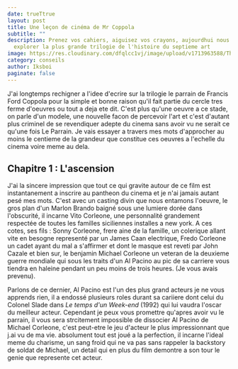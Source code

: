 ```yaml
---
date: trueTtrue
layout: post
title: Une leçon de cinéma de Mr Coppola
subtitle: ""
description: Prenez vos cahiers, aiguisez vos crayons, aujourdhui nous allons
  explorer la plus grande trilogie de l'histoire du septieme art
image: https://res.cloudinary.com/dfqlcc1vj/image/upload/v1713963588/The%20Godfather/TGF%20I/02_20_1063_dl33p2.jpg
category: conseils
author: Iksboi
paginate: false
---
```

J'ai longtemps rechigner a l'idee d'ecrire sur la trilogie le parrain de Francis Ford Coppola pour la simple et bonne raison qu'il fait partie du cercle tres ferme d'oeuvres ou tout a deja ete dit. C'est plus qu'une oeuvre  a ce stade, on parle d'un modele, une nouvelle facon de percevoir l'art et c'est d'autant plus criminel de se revendiquer adepte du cinema sans avoir vu ne serait ce qu'une fois Le Parrain. Je vais essayer a travers mes mots d'approcher au moins le centieme de la grandeur que constitue ces oeuvres a l'echelle du cinema voire meme au dela.

## Chapitre 1 : L'ascension

 J'ai la sincere impression que tout ce qui gravite autour de ce film est instantanement a inscrire au pantheon du cinema et je n'ai jamais autant pesé mes mots. C'est avec un casting divin que nous entamons l'oeuvre, le gros plan d'un Marlon Brando baigné sous une lumiere dorée dans l'obscurité, il incarne Vito Corleone, une personnalité grandement respectée de toutes les familles siciliennes installes a new york. A ces cotes, ses fils : Sonny Corleone, frere aine de la famille, un colerique allant vite en besogne representé par un James Caan electrique, Fredo Corleone un cadet ayant du mal a s'affirmer et dont le masque est reveti par John Cazale  et bien sur, le benjamin Michael Corleone un veteran de la deuxieme guerre mondiale  qui sous les traits d'un Al Pacino au pic de sa carriere vous tiendra en haleine pendant un peu moins de trois heures. (Je vous avais prevenu).





Parlons de ce dernier, Al Pacino est l'un des plus grand acteurs je ne vous apprends rien, il a endossé plusieurs roles durant sa cariiere dont celui du Colonel Slade dans *Le temps d'un Week-end* (1992) qui lui vaudra l'oscar du meilleur acteur. Cependant je peux vous promettre qu'apres avoir vu le parrain, il vous sera strcitement impossible de dissocier Al Pacino de Michael Corleone, c'est peut-etre le jeu d'acteur le plus impressionnant que j.ai vu de ma vie. absolument tout est joué a la perfection, il incarne l'ideal meme du charisme, un sang froid qui ne va pas sans rappeler la backstory de soldat de Michael, un detail qui en plus du film demontre a son tour le genie que represente cet acteur.
